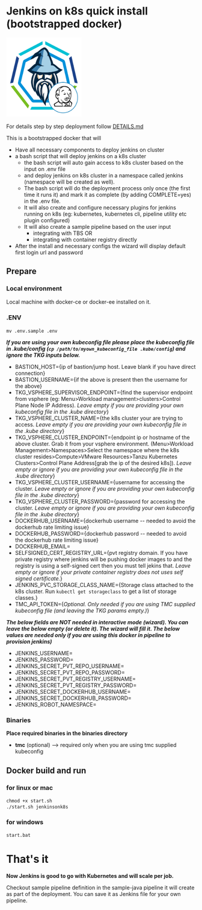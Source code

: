 # Jenkins on k8s quick install (bootstrapped docker)

<img src="images/logo.png" alt="Jenkins on K8s" width=200 height=210/> 

For details step by step deployment follow [DETAILS.md](DETAILS.md)

This is a bootstrapped docker that will
- Have all necessary components to deploy jenkins on cluster
- a bash script that will deploy jenkins on a k8s cluster
  - the bash script will auto gain access to k8s cluster based on the input on .env file 
  - and deploy jenkins on k8s cluster in a namespace called jenkins (namespace will be created as well).
  - The bash script will do the deployment process only once (the first time it runs it) and mark it as complete (by adding COMPLETE=yes) in the .env file.
  - It will also create and configure necessary plugins for jenkins running on k8s (eg: kubernetes, kubernetes cli, pipeline utility etc plugin configured)
  - It will also create a sample pipeline based on the user input
    - integrating with TBS OR
    - integrating with container registry directly
- After the install and necessary configs the wizard will display default first login url and password

## Prepare

### Local environment
Local machine with docker-ce or docker-ee installed on it.

### .ENV

`mv .env.sample .env`

***If you are using your own kubeconfig file please place the kubeconfig file in .kube/config (`cp /path/to/myown_kubeconfig_file .kube/config`) and ignore the TKG inputs below.***

- BASTION_HOST={ip of bastion/jump host. Leave blank if you have direct connection}
- BASTION_USERNAME={if the above is present then the username for the above}
- TKG_VSPHERE_SUPERVISOR_ENDPOINT={find the supervisor endpoint from vsphere (eg: Menu>Workload management>clusters>Control Plane Node IP Address). *Leave empty if you are providing your own kubeconfig file in the .kube directory*}
- TKG_VSPHERE_CLUSTER_NAME={the k8s cluster your are trying to access. *Leave empty if you are providing your own kubeconfig file in the .kube directory*}
- TKG_VSPHERE_CLUSTER_ENDPOINT={endpoint ip or hostname of the above cluster. Grab it from your vsphere environment. (Menu>Workload Management>Namespaces>Select the namespace where the k8s cluster resides>Compute>VMware Resources>Tanzu Kubernetes Clusters>Control Plane Address[grab the ip of the desired k8s]). *Leave empty or ignore if you are providing your own kubeconfig file in the .kube directory*}
- TKG_VSPHERE_CLUSTER_USERNAME={username for accessing the cluster. *Leave empty or ignore if you are providing your own kubeconfig file in the .kube directory*}
- TKG_VSPHERE_CLUSTER_PASSWORD={password for accessing the cluster. *Leave empty or ignore if you are providing your own kubeconfig file in the .kube directory*}
- DOCKERHUB_USERNAME={dockerhub username -- needed to avoid the dockerhub rate limiting issue}
- DOCKERHUB_PASSWORD={dockerhub password -- needed to avoid the dockerhub rate limiting issue}
- DOCKERHUB_EMAIL=
- SELFSIGNED_CERT_REGISTRY_URL={pvt registry domain. If you have private registry where jenkins will be pushing docker images to and the registry is using a self-signed cert then you must tell jekins that. *Leave empty or ignore if your private container registry does not uses self signed certificate.*}
- JENKINS_PVC_STORAGE_CLASS_NAME={Storage class attached to the k8s cluster. Run `kubectl get storageclass` to get a list of storage classes.}
- TMC_API_TOKEN={*Optional. Only needed if you are using TMC supplied kubeconfig file (and leaving the TKG params empty.)*}

***The below fields are NOT needed in interactive mode (wizard). You can leave the below empty (or delete it). The wizard will fill it. The below values are needed only if you are using this docker in pipeline to provision jenkins)***
- JENKINS_USERNAME=
- JENKINS_PASSWORD=
- JENKINS_SECRET_PVT_REPO_USERNAME=
- JENKINS_SECRET_PVT_REPO_PASSWORD=
- JENKINS_SECRET_PVT_REGISTRY_USERNAME=
- JENKINS_SECRET_PVT_REGISTRY_PASSWORD=
- JENKINS_SECRET_DOCKERHUB_USERNAME=
- JENKINS_SECRET_DOCKERHUB_PASSWORD=
- JENKINS_ROBOT_NAMESPACE=

### Binaries

**Place required binaries in the binaries directory**
- **tmc** (optional) --> required only when you are using tmc supplied kubeconfig

## Docker build and run

### for linux or mac
```
chmod +x start.sh
./start.sh jenkinsonk8s
```

### for windows
```
start.bat
```

# That's it

**Now Jenkins is good to go with Kubernetes and will scale per job.**

Checkout sample pipeline definition in the sample-java pipeline it will create as part of the deployment. You can save it as Jenkins file for your own pipeline.  